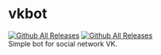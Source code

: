 # vkbot
[![Github All Releases](https://img.shields.io/badge/Language-Python%203.8-9cf)]() [![Github All Releases](https://img.shields.io/badge/For%20group-!%20Developer-blue?style=social&logo=vk)](https://vk.com/exclamationdev)    
  Simple bot for social network VK.
